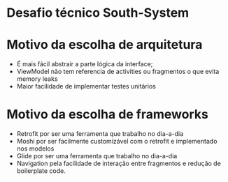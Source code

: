 # Desafio técnico South-System

# Motivo da escolha de arquitetura

- É mais fácil abstrair a parte lógica da interface;
- ViewModel não tem referencia de activities ou fragmentos o que evita memory leaks
- Maior facilidade de implementar testes unitários

# Motivo da escolha de frameworks

- Retrofit por ser uma ferramenta que trabalho no dia-a-dia
- Moshi por ser facilmente customizável com o retrofit e implementado nos modelos
- Glide por ser uma ferramenta que trabalho no dia-a-dia
- Navigation pela facilidade de interação entre fragmentos e redução de boilerplate code.

